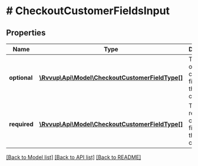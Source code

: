 # # CheckoutCustomerFieldsInput

## Properties

Name | Type | Description | Notes
------------ | ------------- | ------------- | -------------
**optional** | [**\Rvvup\Api\Model\CheckoutCustomerFieldType[]**](CheckoutCustomerFieldType.md) | The optional customer fields for the checkout. | [optional]
**required** | [**\Rvvup\Api\Model\CheckoutCustomerFieldType[]**](CheckoutCustomerFieldType.md) | The required customer fields for the checkout. | [optional]

[[Back to Model list]](../../README.md#models) [[Back to API list]](../../README.md#endpoints) [[Back to README]](../../README.md)
